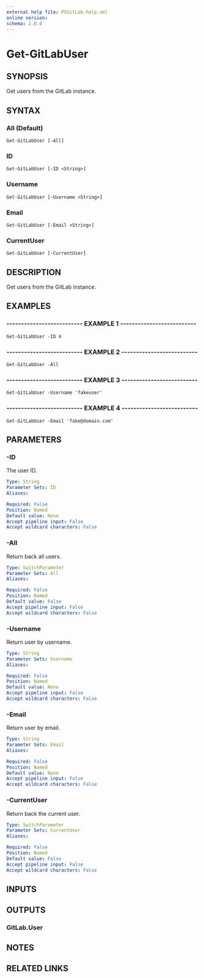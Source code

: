 ```yaml
---
external help file: PSGitLab-help.xml
online version: 
schema: 2.0.0
---
```


# Get-GitLabUser

## SYNOPSIS
Get users from the GitLab instance.

## SYNTAX

### All (Default)
```
Get-GitLabUser [-All]
```

### ID
```
Get-GitLabUser [-ID <String>]
```

### Username
```
Get-GitLabUser [-Username <String>]
```

### Email
```
Get-GitLabUser [-Email <String>]
```

### CurrentUser
```
Get-GitLabUser [-CurrentUser]
```

## DESCRIPTION
Get users from the GitLab instance.

## EXAMPLES

### -------------------------- EXAMPLE 1 --------------------------
```
Get-GitLabUser -ID 4
```

### -------------------------- EXAMPLE 2 --------------------------
```
Get-GitLabUser -All
```

### -------------------------- EXAMPLE 3 --------------------------
```
Get-GitLabUser -Username 'fakeuser'
```

### -------------------------- EXAMPLE 4 --------------------------
```
Get-GitLabUser -Email 'fake@domain.com'
```

## PARAMETERS

### -ID
The user ID.

```yaml
Type: String
Parameter Sets: ID
Aliases: 

Required: False
Position: Named
Default value: None
Accept pipeline input: False
Accept wildcard characters: False
```

### -All
Return back all users.

```yaml
Type: SwitchParameter
Parameter Sets: All
Aliases: 

Required: False
Position: Named
Default value: False
Accept pipeline input: False
Accept wildcard characters: False
```

### -Username
Return user by username.

```yaml
Type: String
Parameter Sets: Username
Aliases: 

Required: False
Position: Named
Default value: None
Accept pipeline input: False
Accept wildcard characters: False
```

### -Email
Return user by email.

```yaml
Type: String
Parameter Sets: Email
Aliases: 

Required: False
Position: Named
Default value: None
Accept pipeline input: False
Accept wildcard characters: False
```

### -CurrentUser
Return back the current user.

```yaml
Type: SwitchParameter
Parameter Sets: CurrentUser
Aliases: 

Required: False
Position: Named
Default value: False
Accept pipeline input: False
Accept wildcard characters: False
```

## INPUTS

## OUTPUTS

### GitLab.User

## NOTES

## RELATED LINKS

